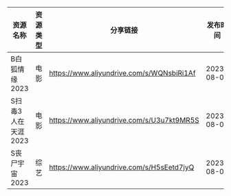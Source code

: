 | 资源名称         | 资源类型 | 分享链接                                      | 发布时间       |
| ------------ | ---- | ----------------------------------------- | ---------- |
| B白狐情缘2023    | 电影   | https://www.aliyundrive.com/s/WQNsbiRi1Af | 2023-08-09 |
| S扫毒3人在天涯2023 | 电影   | https://www.aliyundrive.com/s/U3u7kt9MR5S | 2023-08-09 |
| S丧尸宇宙2023    | 综艺   | https://www.aliyundrive.com/s/H5sEetd7jyQ | 2023-08-09 |
